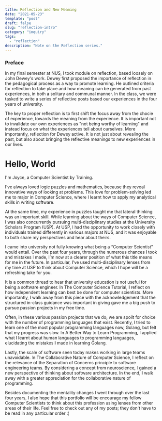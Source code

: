 ```yaml
---
title: Reflection and New Meaning
date: "2021-05-23"
template: "post"
draft: false
slug: "reflection-intro"
category: "inquiry"
tags:
  - "reflection"
description: "Note on the Reflection series."
---
```


### Preface

In my final semester at NUS, I took module on reflection, based loosely on John Dewey's work. Dewey first proposed the importance of reflection in the pedagogical process as a way to promote learning. He outlined criteria for reflection to take place and how meaning can be generated from past experiences, in both a solitary and communal manner. In the class, we were tasked to write a series of reflective posts based our experiences in the four years of university.

The key to proper reflection is to first shift the focus away from the chocie of experience, towards the meaning from the experience. It is important not to invalidate our own experiences as "not being worthy of learning" and instead focus on what the experiences tell about ourselves. More importantly, reflection for Dewey active. It is not just about revealing the past, but also about bringing the reflective meanings to new experiences in our lives.

# Hello, World

I'm Joyce, a Computer Scientist by Training.

I’ve always loved logic puzzles and mathematics, because they reveal innovative ways of looking at problems. This love for problem-solving led me to major in Computer Science, where I learnt how to apply my analytical skills in writing software.

At the same time, my experience in puzzles taught me that lateral thinking was an important skill. While learning about the ways of Computer Science, I was also concurrently pursuing multi-disciplinary studies at the University Scholars Program (USP). At USP, I had the opportunity to work closely with individuals trained differently in various majors at NUS, and it was enjoyable to both share my perspectives and hear about theirs.

I came into university not fully knowing what being a “Computer Scientist” would entail. Over the past four years, through the numerous chances I took and mistakes I made, I’m now at a clearer position of what this title means for me in the future. In particular, I've used multi-disciplinary lenses from my time at USP to think about Computer Science, which I hope will be a refreshing take for you.

It is a common thread to hear that university education is not useful for being a software engineer. In The Computer Science Tutorial, I reflect on how independent learning can best be done for computer scientists. More importantly, I walk away from this piece with the acknowledgement that the structured in-class guidance was important in giving gave me a big push to pursue passion projects in my free time.

Often, in these various passion projects that we do, we are spoilt for choice with the number of programming languages that exist. Recently, I tried to learn one of the most popular programming languages now, Golang, but felt that my progress was slow. In A Better Way to Learn Programming, I applied what I learnt about human languages to programming languages, elucidating the mistakes I made in learning Golang.

Lastly, the scale of software seen today makes working in large teams unavoidable. In The Collaborative Nature of Computer Science, I reflect on the relevance of the Separation of Concerns principle to software engineering teams. By considering a concept from neuroscience, I gained a new perspective of thinking about software architecture. In the end, I walk away with a greater appreciation for the collaborative nature of programming.

Besides documenting the mentality changes I went through over the last four years, I also hope that this portfolio will be encourage my fellow Computer Scientists to think about this profession using lenses from other areas of their life. Feel free to check out any of my posts; they don't have to be read in any particular order :)
